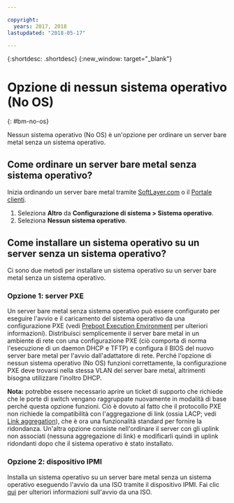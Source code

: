 ```yaml
---

copyright:
  years: 2017, 2018
lastupdated: "2018-05-17"

---
```


{:shortdesc: .shortdesc}
{:new_window: target="_blank"}

# Opzione di nessun sistema operativo (No OS)
{: #bm-no-os}

Nessun sistema operativo (No OS) è un'opzione per ordinare un server bare metal senza un sistema operativo.

## Come ordinare un server bare metal senza sistema operativo?

Inizia ordinando un server bare metal tramite [SoftLayer.com](https://www.softlayer.com) o il [Portale clienti](https://control.softlayer.com).

1. Seleziona **Altro** da **Configurazione di sistema > Sistema operativo**.
2. Seleziona **Nessun sistema operativo**.

## Come installare un sistema operativo su un server senza un sistema operativo?

Ci sono due metodi per installare un sistema operativo su un server bare metal senza un sistema operativo.

### Opzione 1: server PXE

Un server bare metal senza sistema operativo può essere configurato per eseguire l'avvio e il caricamento del sistema operativo da una configurazione PXE (vedi [Preboot Execution Environment](http://en.wikipedia.org/wiki/Preboot_Execution_Environment) per ulteriori informazioni). Distribuisci semplicemente il server bare metal in un ambiente di rete con una configurazione PXE (ciò comporta di norma l'esecuzione di un daemon DHCP e TFTP) e configura il BIOS del nuovo server bare metal per l'avvio dall'adattatore di rete. Perché l'opzione di nessun sistema operativo (No OS) funzioni correttamente, la configurazione PXE deve trovarsi nella stessa VLAN del server bare metal, altrimenti bisogna utilizzare l'inoltro DHCP.

**Nota:** potrebbe essere necessario aprire un ticket di supporto che richiede che le porte di switch vengano raggruppate nuovamente in modalità di base perché questa opzione funzioni. Ciò è dovuto al fatto che il protocollo PXE non richiede la compatibilità con l'aggregazione di link (ossia LACP; vedi [Link aggregation](http://en.wikipedia.org/wiki/Link_aggregation)), che è ora una funzionalità standard per fornire la ridondanza. Un'altra opzione consiste nell'ordinare il server con gli uplink non associati (nessuna aggregazione di link) e modificarli quindi in uplink ridondanti dopo che il sistema operativo è stato installato.

### Opzione 2: dispositivo IPMI

Installa un sistema operativo su un server bare metal senza un sistema operativo eseguendo l'avvio da una ISO tramite il dispositivo IPMI. Fai clic [qui](mount-iso-bare-metal-server.html) per ulteriori informazioni sull'avvio da una ISO.
